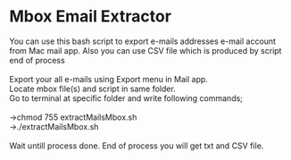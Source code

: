 <h1>Mbox Email Extractor</h1>

You can use this bash script to export e-mails addresses e-mail account from Mac mail app. Also you can use CSV file which is produced by script end of process
<br>
<br>
Export your all e-mails using Export menu in Mail app.<br>
Locate mbox file(s) and script in same folder.<br>
Go to terminal at specific folder and write following commands;<br>
<br>
->chmod 755 extractMailsMbox.sh<br>
->./extractMailsMbox.sh<br>
<br>
Wait untill process done. End of process you will get txt and CSV file.<br>
